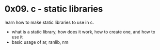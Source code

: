 # 0x09. c - static libraries

learn how to make static libraries to use in c.

- what is a static library, how does it work, how to create one, and how to use it
- basic usage of ar, ranlib, nm
